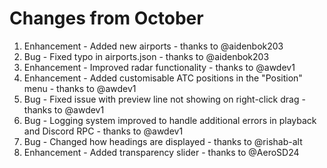 # Changes from October
1. Enhancement - Added new airports - thanks to @aidenbok203
2. Bug - Fixed typo in airports.json - thanks to @aidenbok203
3. Enhancement - Improved radar functionality - thanks to @awdev1
4. Enhancement - Added customisable ATC positions in the "Position" menu - thanks to @awdev1
5. Bug - Fixed issue with preview line not showing on right-click drag - thanks to @awdev1
6. Bug - Logging system improved to handle additional errors in playback and Discord RPC - thanks to @awdev1
7. Bug - Changed how headings are displayed - thanks to @rishab-alt
8. Enhancement - Added transparency slider - thanks to @AeroSD24
